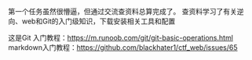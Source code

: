 第一个任务虽然很懵逼，但通过交流查资料总算完成了。
查资料学习了有关逆向、web和Git的入门级知识，下载安装相关工具和配置


这是Git 入门教程：https://m.runoob.com/git/git-basic-operations.html
markdown入门教程：https://github.com/blackhater1/ctf_web/issues/65

